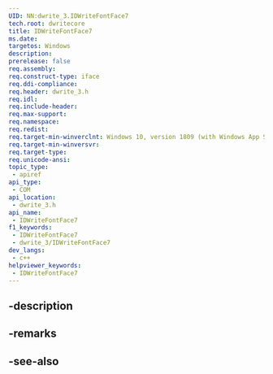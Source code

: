```yaml
---
UID: NN:dwrite_3.IDWriteFontFace7
tech.root: dwritecore
title: IDWriteFontFace7
ms.date: 
targetos: Windows
description: 
prerelease: false
req.assembly: 
req.construct-type: iface
req.ddi-compliance: 
req.header: dwrite_3.h
req.idl: 
req.include-header: 
req.max-support: 
req.namespace: 
req.redist: 
req.target-min-winverclnt: Windows 10, version 1809 (with Windows App SDK 1.2 or later)
req.target-min-winversvr: 
req.target-type: 
req.unicode-ansi: 
topic_type:
 - apiref
api_type:
 - COM
api_location:
 - dwrite_3.h
api_name:
 - IDWriteFontFace7
f1_keywords:
 - IDWriteFontFace7
 - dwrite_3/IDWriteFontFace7
dev_langs:
 - c++
helpviewer_keywords:
 - IDWriteFontFace7
---
```


## -description

## -remarks

## -see-also

